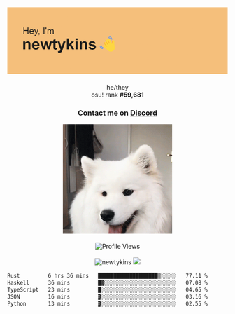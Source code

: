 <div align="center">
    <p>
        <h2>
            <img src="banner.png" alt="✨ Hey, I'm newt!">
        </h2>
        <p>
			he/they <br>
			osu! rank <strong>#<!--osu-global-rank-->59,681<!--osu-global-rank--></strong>
		</p>
		<h3>Contact me on <a href="https://discord.gg/brEhN5Y7YK">Discord</a></h3>
    </p>
    <img src="dog.gif" height="250"><br><br>
    <img src="https://komarev.com/ghpvc/?username=newtykins&style=flat-square&color=000000" alt="Profile Views">
    <br><br>
</div>

<div align="center">
	<img src="https://github-readme-stats.vercel.app/api?username=newtykins&show_icons=true&locale=en&theme=dark&hide_border=true&count_private=true&custom_title=My%20Stats&line_height=25" alt="newtykins" width="420">
    <img src="https://github-readme-streak-stats.herokuapp.com?user=newtykins&hide_border=true&date_format=M%20j%5B%2C%20Y%5D&theme=dark" width="420">
</div>

<!--START_SECTION:waka-->

```text
Rust         6 hrs 36 mins   ███████████████████▒░░░░░   77.11 %
Haskell      36 mins         █▓░░░░░░░░░░░░░░░░░░░░░░░   07.08 %
TypeScript   23 mins         █░░░░░░░░░░░░░░░░░░░░░░░░   04.65 %
JSON         16 mins         ▓░░░░░░░░░░░░░░░░░░░░░░░░   03.16 %
Python       13 mins         ▓░░░░░░░░░░░░░░░░░░░░░░░░   02.55 %
```

<!--END_SECTION:waka-->
